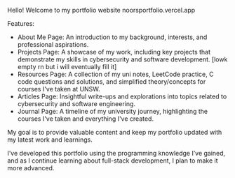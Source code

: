 Hello! Welcome to my portfolio website
noorsportfolio.vercel.app


Features:

- About Me Page: An introduction to my background, interests, and professional aspirations.
- Projects Page: A showcase of my work, including key projects that demonstrate my skills in cybersecurity and software development. [lowk empty rn but i will eventually fill it]
- Resources Page: A collection of my uni notes, LeetCode practice, C code questions and solutions, and simplified theory/concepts for courses I've taken at UNSW.
- Articles Page: Insightful write-ups and explorations into topics related to cybersecurity and software engineering.
- Journal Page: A timeline of my university journey, highlighting the courses I've taken and everything I've created.



My goal is to provide valuable content and keep my portfolio updated with my latest work and learnings.

I’ve developed this portfolio using the programming knowledge I’ve gained, and as I continue learning about full-stack development, I plan to make it more advanced. 
